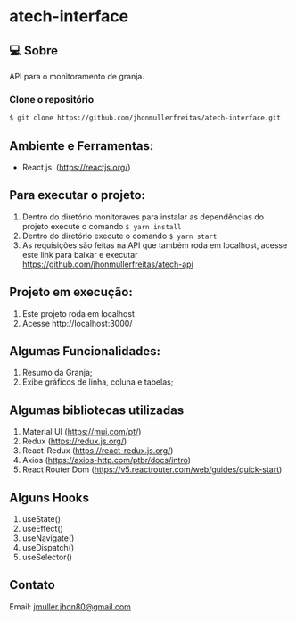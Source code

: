 # atech-interface

## 💻 Sobre

API para o monitoramento de granja.

### Clone o repositório

```bash
$ git clone https://github.com/jhonmullerfreitas/atech-interface.git
```

## Ambiente e Ferramentas:

- React.js: (https://reactjs.org/)

## Para executar o projeto:

1. Dentro do diretório monitoraves para instalar as dependências do projeto execute o comando `$ yarn install`
2. Dentro do diretório execute o comando `$ yarn start`
3. As requisições são feitas na API que também roda em localhost, acesse este link para baixar e executar https://github.com/jhonmullerfreitas/atech-api

## Projeto em execução:

1. Este projeto roda em localhost
2. Acesse http://localhost:3000/

## Algumas Funcionalidades:

1. Resumo da Granja;
2. Exibe gráficos de linha, coluna e tabelas;

## Algumas bibliotecas utilizadas
1. Material UI (https://mui.com/pt/)
2. Redux (https://redux.js.org/)
3. React-Redux (https://react-redux.js.org/)
4. Axios (https://axios-http.com/ptbr/docs/intro)
5. React Router Dom (https://v5.reactrouter.com/web/guides/quick-start)

## Alguns Hooks
1. useState()
2. useEffect()
3. useNavigate()
4. useDispatch()
5. useSelector()

## Contato 
Email: jmuller.jhon80@gmail.com
